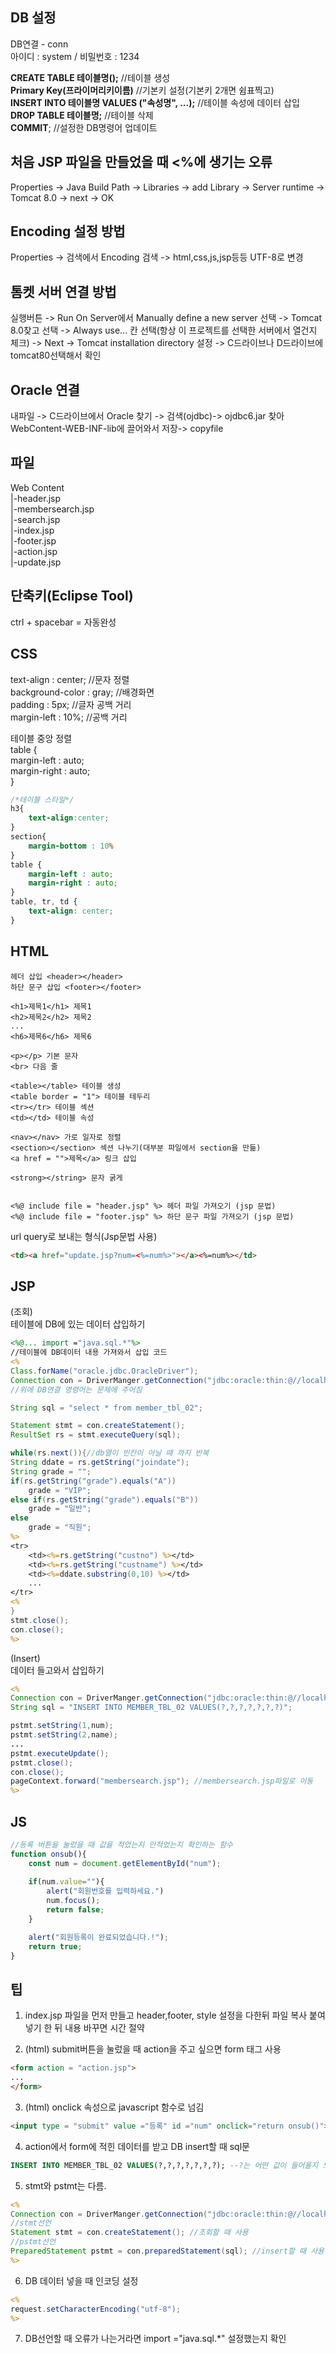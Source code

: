 DB 설정
--------------------------------
DB연결 - conn <br>
아이디 : system / 비밀번호 : 1234

**CREATE TABLE 테이블명();** //테이블 생성 <br>
**Primary Key(프라이머리키이름)** //기본키 설정(기본키 2개면 쉼표찍고) <br>
**INSERT INTO 테이블명 VALUES ("속성명", ...);** //테이블 속성에 데이터 삽입<br>
**DROP TABLE 테이블명;** //테이블 삭제<br>
**COMMIT**; //설정한 DB명령어 업데이트


처음 JSP 파일을 만들었을 때 <%에 생기는 오류 
--------------------------------
Properties -> Java Build Path -> Libraries -> add Library -> Server runtime -> Tomcat 8.0 -> next -> OK

Encoding 설정 방법
--------------------------------
Properties -> 검색에서 Encoding 검색 -> html,css,js,jsp등등 UTF-8로 변경

톰켓 서버 연결 방법
--------------------------------
실행버튼 -> Run On Server에서 Manually define a new server 선택 -> Tomcat 8.0찾고 선택 -> Always use... 칸 선택(항상 이 프로젝트를 선택한 서버에서 열건지 체크) -> Next -> Tomcat installation directory 설정 -> C드라이브나 D드라이브에 tomcat80선택해서 확인

Oracle 연결
--------------------------------
내파일 -> C드라이브에서 Oracle 찾기 -> 검색(ojdbc)-> ojdbc6.jar 찾아 WebContent-WEB-INF-lib에 끌어와서 저장-> copyfile

파일
--------------------------------
Web Content <Br>
|-header.jsp <br>
|-membersearch.jsp <br>
|-search.jsp <br>
|-index.jsp <br>
|-footer.jsp <br>
|-action.jsp<br>
|-update.jsp<br>


단축키(Eclipse Tool)
--------------------------------
ctrl + spacebar = 자동완성

CSS
--------------------------------
text-align : center; //문자 정렬 <br>
background-color : gray; //배경화면 <br>
padding : 5px; //글자 공백 거리 <br>
margin-left : 10%; //공백 거리 <br>

테이블 중앙 정렬 <br>
table { <br>
	margin-left : auto; <br>
	margin-right : auto; <br>
}
<br>

```css
/*테이블 스타일*/
h3{
    text-align:center;
}
section{
    margin-bottom : 10%
}
table {
    margin-left : auto;
    margin-right : auto;
}
table, tr, td {
    text-align: center;
}
```

HTML
--------------------------------
```text
헤더 삽입 <header></header>
하단 문구 삽입 <footer></footer>

<h1>제목1</h1> 제목1
<h2>제목2</h2> 제목2
...
<h6>제목6</h6> 제목6

<p></p> 기본 문자
<br> 다음 줄

<table></table> 테이블 생성
<table border = "1"> 테이블 테두리
<tr></tr> 테이블 섹션
<td></td> 테이블 속성 

<nav></nav> 가로 일자로 정렬 
<section></section> 섹션 나누기(대부분 파일에서 section을 만듦)
<a href = "">제목</a> 링크 삽입 

<strong></string> 문자 굵게


<%@ include file = "header.jsp" %> 헤더 파일 가져오기 (jsp 문법)
<%@ include file = "footer.jsp" %> 하단 문구 파일 가져오기 (jsp 문법)
```
url query로 보내는 형식(Jsp문법 사용)
```html
<td><a href="update.jsp?num=<%=num%>"></a><%=num%></td>
```

JSP
--------------------------------
(조회) <br>
테이블에 DB에 있는 데이터 삽입하기
```Jsp
<%@... import ="java.sql.*"%>
//테이블에 DB데이터 내용 가져와서 삽입 코드
<%
Class.forName("oracle.jdbc.OracleDriver");
Connection con = DriverManger.getConnection("jdbc:oracle:thin:@//localhost:1521/xe", "system","1234");
//위에 DB연결 명령어는 문제에 주어짐

String sql = "select * from member_tbl_02";

Statement stmt = con.createStatement();
ResultSet rs = stmt.executeQuery(sql);

while(rs.next()){//db열이 빈칸이 아닐 때 까지 반복
String ddate = rs.getString("joindate");
String grade = "";
if(rs.getString("grade").equals("A"))
    grade = "VIP";
else if(rs.getString("grade").equals("B"))
    grade = "일반";
else 
    grade = "직원";
%>
<tr>
    <td><%=rs.getString("custno") %></td>
    <td><%=rs.getString("custname") %></td>
    <td><%=ddate.substring(0,10) %></td>
    ...
</tr>
<%
}
stmt.close();
con.close();
%>
```
(Insert)<br>
데이터 들고와서 삽입하기
```Jsp
<%
Connection con = DriverManger.getConnection("jdbc:oracle:thin:@//localhost:1521/xe", "system","1234");
String sql = "INSERT INTO MEMBER_TBL_02 VALUES(?,?,?,?,?,?,?)";

pstmt.setString(1,num);
pstmt.setString(2,name);
...
pstmt.executeUpdate();
pstmt.close();
con.close();
pageContext.forward("membersearch.jsp"); //membersearch.jsp파일로 이동
%>
```
JS
--------------------------------
```javascript
//등록 버튼을 눌렀을 때 값을 적었는지 안적었는지 확인하는 함수
function onsub(){
    const num = document.getElementById("num");
    
    if(num.value=""){
        alert("회원번호를 입력하세요.")
        num.focus();
        return false;
    }

    alert("회원등록이 완료되었습니다.!");
    return true;
}
```

팁
--------------------------------
1. index.jsp 파일을 먼저 만들고 header,footer, style 설정을 다한뒤 파일 복사 붙여넣기 한 뒤 내용 바꾸면 시간 절약

2. (html) submit버튼을 눌렀을 때 action을 주고 싶으면 form 태그 사용
```html
<form action = "action.jsp">
...
</form>
```

3. (html) onclick 속성으로 javascript 함수로 넘김
```html
<input type = "submit" value ="등록" id ="num" onclick="return onsub()">
```

4. action에서 form에 적힌 데이터를 받고 DB insert할 때 sql문
```sql
INSERT INTO MEMBER_TBL_02 VALUES(?,?,?,?,?,?,?); --?는 어떤 값이 들어올지 모른다라는 뜻
```

5. stmt와 pstmt는 다름.
```Jsp
<%
Connection con = DriverManger.getConnection("jdbc:oracle:thin:@//localhost:1521/xe", "system","1234");
//stmt선언
Statement stmt = con.createStatement(); //조회할 때 사용
//pstmt선언
PreparedStatement pstmt = con.preparedStatement(sql); //insert할 때 사용
%>
```

6. DB 데이터 넣을 때 인코딩 설정
```Jsp
<%
request.setCharacterEncoding("utf-8");
%>
```

7. DB선언할 때 오류가 나는거라면 import ="java.sql.*" 설정했는지 확인